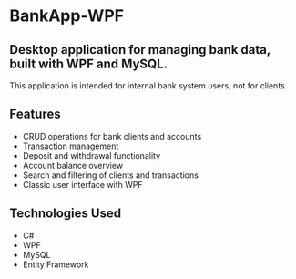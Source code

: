 # BankApp-WPF 

## Desktop application for managing bank data, built with WPF and MySQL.  
This application is intended for internal bank system users, not for clients.  

## Features  
- CRUD operations for bank clients and accounts  
- Transaction management  
- Deposit and withdrawal functionality  
- Account balance overview  
- Search and filtering of clients and transactions  
- Classic user interface with WPF  

## Technologies Used  
- C#  
- WPF  
- MySQL  
- Entity Framework  
